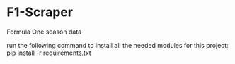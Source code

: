 # F1-Scraper
Formula One season data

run the following command to install all the needed modules for this project:
pip install -r requirements.txt
